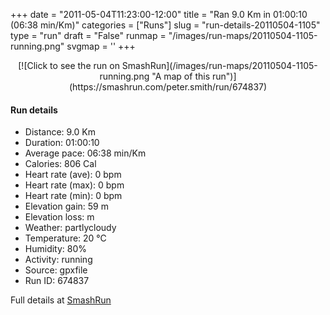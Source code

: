 +++
date = "2011-05-04T11:23:00-12:00"
title = "Ran 9.0 Km in 01:00:10 (06:38 min/Km)"
categories = ["Runs"]
slug = "run-details-20110504-1105"
type = "run"
draft = "False"
runmap = "/images/run-maps/20110504-1105-running.png"
svgmap = '<polyline points="21 0, 33 13, 36 22, 52 50, 35 56, 28 70, 30 82, 36 98, 50 100, 73 88, 79 71, 74 60, 68 57, 71 56, 79 67, 74 88, 79 75, 79 68, 76 64, 73 58, 61 60, 69 56, 77 62, 79 72, 71 90, 79 70, 71 58, 60 61, 70 56, 79 66, 78 75, 71 88, 78 69, 72 58, 60 60, 71 56, 78 63, 79 72, 70 88, 78 74, 78 67, 72 58, 59 59, 71 57, 79 68, 70 89, 78 74, 78 68, 71 57, 63 58, 71 56, 77 62, 79 74, 72 87, 72 85, 78 66, 72 57, 58 59, 74 56, 80 67, 72 87, 78 66, 76 62, 71 55, 60 53, 47 44, 39 31, 35 17, 29 10">'
+++



<!--more-->

<center>
[![Click to see the run on SmashRun](/images/run-maps/20110504-1105-running.png "A map of this run")](https://smashrun.com/peter.smith/run/674837)
</center>

#### Run details

* Distance: 9.0 Km
* Duration: 01:00:10
* Average pace: 06:38 min/Km
* Calories: 806 Cal
* Heart rate (ave): 0 bpm
* Heart rate (max): 0 bpm
* Heart rate (min): 0 bpm
* Elevation gain: 59 m
* Elevation loss:  m
* Weather: partlycloudy
* Temperature: 20 &deg;C
* Humidity: 80%
* Activity: running
* Source: gpxfile
* Run ID: 674837

Full details at [SmashRun](https://smashrun.com/peter.smith/run/674837)